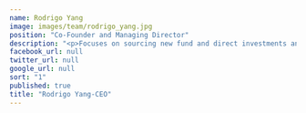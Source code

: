 ```yaml
---
name: Rodrigo Yang
image: images/team/rodrigo_yang.jpg
position: "Co-Founder and Managing Director"
description: "<p>Focuses on sourcing new fund and direct investments and leads the firm's relationships with investors.  Began his career in textile manufacturing and formerly served as Chairman of South Ocean Knitters Group, a Hong Kong -based sweater manufacturer. </p><p>He received a BS in Mathematics and Economics from Illinois State University and an MS in Engineering Economic Systems from Stanford University.</p>"
facebook_url: null
twitter_url: null
google_url: null
sort: "1"
published: true
title: "Rodrigo Yang-CEO"
---
```


